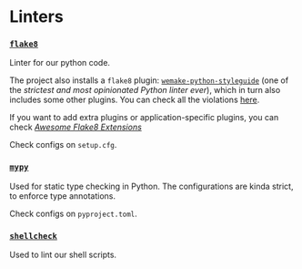# Linters

### <a href="https://flake8.pycqa.org/en/latest/" target="_blank"><code>flake8</code></a>

Linter for our python code.

The project also installs a `flake8` plugin:
<a href="https://wemake-python-styleguide.readthedocs.io/en/latest/" target="_blank"><code>wemake-python-styleguide</code></a>
(one of the *strictest and most opinionated Python linter ever*), which in turn also includes some other plugins.
You can check all the violations [here](https://wemake-python-styleguide.readthedocs.io/en/latest/pages/usage/violations/index.html).

If you want to add extra plugins or application-specific plugins, you can check
[*Awesome Flake8 Extensions*](https://github.com/DmytroLitvinov/awesome-flake8-extensions)

Check configs on `setup.cfg`.

### <a href="http://mypy-lang.org/" target="_blank"><code>mypy</code></a>

Used for static type checking in Python. The configurations are kinda strict, to enforce type annotations.

Check configs on `pyproject.toml`.

### <a href="https://github.com/shellcheck-py/shellcheck-py" target="_blank"><code>shellcheck</code></a>

Used to lint our shell scripts.
